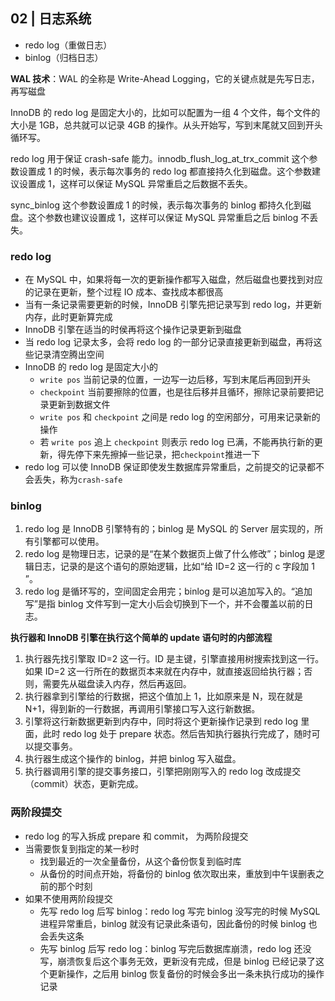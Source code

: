 ## 02 | 日志系统

- redo log（重做日志）
- binlog（归档日志）

**WAL 技术**：WAL 的全称是 Write-Ahead Logging，它的关键点就是先写日志，再写磁盘

InnoDB 的 redo log 是固定大小的，比如可以配置为一组 4 个文件，每个文件的大小是 1GB，总共就可以记录 4GB 的操作。从头开始写，写到末尾就又回到开头循环写。

redo log 用于保证 crash-safe 能力。innodb_flush_log_at_trx_commit 这个参数设置成 1 的时候，表示每次事务的 redo log 都直接持久化到磁盘。这个参数建议设置成 1，这样可以保证 MySQL 异常重启之后数据不丢失。

sync_binlog 这个参数设置成 1 的时候，表示每次事务的 binlog 都持久化到磁盘。这个参数也建议设置成 1，这样可以保证 MySQL 异常重启之后 binlog 不丢失。

### redo log

- 在 MySQL 中，如果将每一次的更新操作都写入磁盘，然后磁盘也要找到对应的记录在更新，整个过程 IO 成本、查找成本都很高
- 当有一条记录需要更新的时候，InnoDB 引擎先把记录写到 redo log，并更新内存，此时更新算完成
- InnoDB 引擎在适当的时侯再将这个操作记录更新到磁盘
- 当 redo log 记录太多，会将 redo log 的一部分记录直接更新到磁盘，再将这些记录清空腾出空间
- InnoDB 的 redo log 是固定大小的
  - `write pos` 当前记录的位置，一边写一边后移，写到末尾后再回到开头
  - `checkpoint` 当前要擦除的位置，也是往后移并且循环，擦除记录前要把记录更新到数据文件
  - `write pos` 和 `checkpoint` 之间是 redo log 的空闲部分，可用来记录新的操作
  - 若 `write pos` 追上 `checkpoint` 则表示 redo log 已满，不能再执行新的更新，得先停下来先擦掉一些记录，把`checkpoint`推进一下
- redo log 可以使 InnoDB 保证即使发生数据库异常重启，之前提交的记录都不会丢失，称为`crash-safe`

### binlog

1. redo log 是 InnoDB 引擎特有的；binlog 是 MySQL 的 Server 层实现的，所有引擎都可以使用。
1. redo log 是物理日志，记录的是“在某个数据页上做了什么修改”；binlog 是逻辑日志，记录的是这个语句的原始逻辑，比如“给 ID=2 这一行的 c 字段加 1 ”。
1. redo log 是循环写的，空间固定会用完；binlog 是可以追加写入的。“追加写”是指 binlog 文件写到一定大小后会切换到下一个，并不会覆盖以前的日志。

**执行器和 InnoDB 引擎在执行这个简单的 update 语句时的内部流程**
1. 执行器先找引擎取 ID=2 这一行。ID 是主键，引擎直接用树搜索找到这一行。如果 ID=2 这一行所在的数据页本来就在内存中，就直接返回给执行器；否则，需要先从磁盘读入内存，然后再返回。
1. 执行器拿到引擎给的行数据，把这个值加上 1，比如原来是 N，现在就是 N+1，得到新的一行数据，再调用引擎接口写入这行新数据。
1. 引擎将这行新数据更新到内存中，同时将这个更新操作记录到 redo log 里面，此时 redo log 处于 prepare 状态。然后告知执行器执行完成了，随时可以提交事务。
1. 执行器生成这个操作的 binlog，并把 binlog 写入磁盘。
1. 执行器调用引擎的提交事务接口，引擎把刚刚写入的 redo log 改成提交（commit）状态，更新完成。

### 两阶段提交

- redo log 的写入拆成 prepare 和 commit， 为两阶段提交
- 当需要恢复到指定的某一秒时
  - 找到最近的一次全量备份，从这个备份恢复到临时库
  - 从备份的时间点开始，将备份的 binlog 依次取出来，重放到中午误删表之前的那个时刻
- 如果不使用两阶段提交
  - 先写 redo log 后写 binlog：redo log 写完 binlog 没写完的时候 MySQL 进程异常重启，binlog 就没有记录此条语句，因此备份的时候 binlog 也会丢失这条
  - 先写 binlog 后写 redo log：binlog 写完后数据库崩溃，redo log 还没写，崩溃恢复后这个事务无效，更新没有完成，但是 binlog 已经记录了这个更新操作，之后用 binlog 恢复备份的时候会多出一条未执行成功的操作记录
